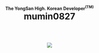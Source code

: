 <h1 align="center">
 <ruby>
     <p>mumin0827</hp>
     <rp>(</rp><rt>The <span title="용산고등학교">YongSan High.</span> Korean Developer<sup>(TM)</sup></rt><rp>)</rp>
  </ruby> 
</h1>

<h1 align="center">
 <img src="http://mazandi.herokuapp.com/api?handle=mumin0827&theme=warm"/>
</h1>
